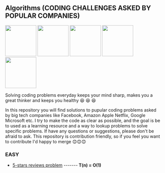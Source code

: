 ## Algorithms (CODING CHALLENGES ASKED BY POPULAR COMPANIES)

 <div id="banner">
    <div class="inline-block"> 
        <img src = "https://upload.wikimedia.org/wikipedia/commons/4/44/Facebook_Logo.png" width="100" height="100">
        <img src = "https://lh3.googleusercontent.com/proxy/osOyV5NIIdEwGzs7u-M5n_1l5Z3eCD5jPeQuArvqX5Q-feigPz0mPwYO2rui0fUp72GH0kHIdlFw2237M8rqyCceACChm_JFvs-tsPrwmt3_1-p1G6YBnZGizMn4585Z7aVjj6B7dg" width="100" height="100">
        <img src = "https://thebait.no/wp-content/uploads/2020/11/apple-logo-mac-pro-2019.jpg" width="100" height="100">
        <img src = "https://www.pngarea.com/pngm/122/1256954_netflix-logo-png-netflix-sticker-transparent-png.png" width="100" height="100">
        <img src = "https://www.googlewatchblog.de/wp-content/uploads/google-logo-perfekt.jpg" width="100" height="100">
    </div>
</div>
 
 <p>

Solving coding problems everyday keeps your mind sharp, makes you a great thinker and keeps you healthy :satisfied: :satisfied: :satisfied: <p>
In this repository you will find solutions to pupular coding problems asked by big tech companies like Facebook, Amazon Apple Netflix, Google Microsoft etc. I try to make the code as clear as possible, and the goal is be to used as a learning resource and a way to lookup problems to solve specific problems. 
If have any questions or suggestions, please don't be afraid to ask. This repository is contribution friendly, so if you feel you want to contribute I'd happy to merge :blush::blush::blush:



### EASY  
- [5-stars reviews problem](https://github.com/yonahgraphics/Data-Structures-and-Algorithms/blob/master/EASY/5-stars%20reviews%20problem.py) -------<b> T(n) = O(1)<b>

